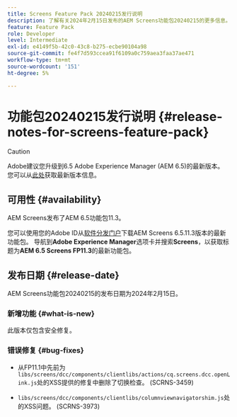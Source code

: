 ```yaml
---
title: Screens Feature Pack 20240215发行说明
description: 了解有关2024年2月15日发布的AEM Screens功能包20240215的更多信息。
feature: Feature Pack
role: Developer
level: Intermediate
exl-id: e4149f5b-42c0-43c8-b275-ecbe90104a98
source-git-commit: fe4f7d593ccea91f6109a0c759aea3faa37ae471
workflow-type: tm+mt
source-wordcount: '151'
ht-degree: 5%

---
```


# 功能包20240215发行说明 {#release-notes-for-screens-feature-pack}

>[!CAUTION]
>Adobe建议您升级到6.5 Adobe Experience Manager (AEM 6.5)的最新版本。 您可以从[此处](https://experienceleague.adobe.com/zh-hans/docs/experience-manager-65/content/release-notes/release-notes)获取最新版本信息。

## 可用性 {#availability}

AEM Screens发布了AEM 6.5功能包11.3。

您可以使用您的Adobe ID从[软件分发门户](https://experience.adobe.com/#/downloads/content/software-distribution/en/aem.html)下载AEM Screens 6.5.11.3版本的最新功能包。 导航到&#x200B;**Adobe Experience Manager**&#x200B;选项卡并搜索&#x200B;**Screens**，以获取标题为&#x200B;**AEM 6.5 Screens FP11.3**&#x200B;的最新功能包。

## 发布日期 {#release-date}

AEM Screens功能包20240215的发布日期为2024年2月15日。

### 新增功能 {#what-is-new}

此版本仅包含安全修复。

### 错误修复 {#bug-fixes}

* 从FP11.1中先前为`libs/screens/dcc/components/clientlibs/actions/cq.screens.dcc.openLink.js`处的XSS提供的修复中删除了切换检查。 (SCRNS-3459)

* `libs/screens/dcc/components/clientlibs/columnviewnavigatorshim.js`处的XSS问题。 (SCRNS-3973)
